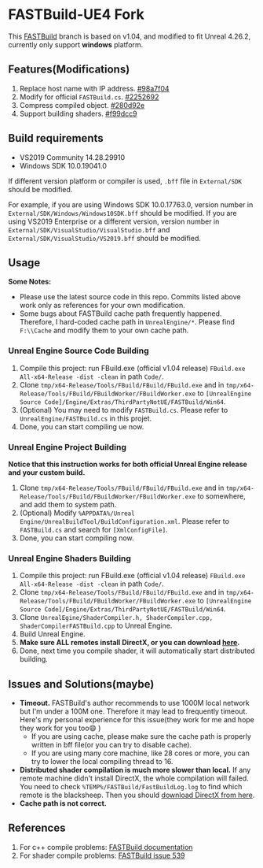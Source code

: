 # FASTBuild-UE4 Fork
This [FASTBuild](https://github.com/fastbuild/fastbuild) branch is based on v1.04, and modified to fit Unreal 4.26.2, currently only support **windows** platform.

## Features(Modifications)
 1. Replace host name with IP address. [#98a7f04](https://github.com/VicentChen/fastbuild-ue4.26.2/commit/98a7f04af24b0478278b80b68919db0136b46205)
 2. Modify for official `FASTBuild.cs`. [#2252692](https://github.com/VicentChen/fastbuild-ue4.26.2/commit/2252692fc51b1d086a6906516fb526d455bd1e36)
 3. Compress compiled object. [#280d92e](https://github.com/VicentChen/fastbuild-ue4.26.2/commit/280d92e19fce3af4ac86211f73aac317936f7afa)
 4. Support building shaders. [#f99dcc9](https://github.com/VicentChen/fastbuild-ue4.26.2/commit/f99dcc9ce698b92caa788016d72c1c29e18df751)

## Build requirements

 - VS2019 Community 14.28.29910
 - Windows SDK 10.0.19041.0

If different version platform or compiler is used, `.bff` file in `External/SDK` should be modified.

For example, if you are using Windows SDK 10.0.17763.0, version number in `External/SDK/Windows/Windows10SDK.bff` should be modified. If you are using VS2019 Enterprise or a different version, version number in `External/SDK/VisualStudio/VisualStudio.bff` and `External/SDK/VisualStudio/VS2019.bff` should be modified.

## Usage

**Some Notes:**
 - Please use the latest source code in this repo. Commits listed above work only as references for your own modification.
 - Some bugs about FASTBuild cache path frequently happened. Therefore, I hard-coded cache path in `UnrealEngine/*`. Please find `F:\\Cache` and modify them to your own cache path.

### Unreal Engine Source Code Building
 1. Compile this project: run FBuild.exe (official v1.04 release) `FBuild.exe All-x64-Release -dist -clean` in path `Code/`.
 2. Clone `tmp/x64-Release/Tools/FBuild/FBuild/FBuild.exe` and in `tmp/x64-Release/Tools/FBuild/FBuildWorker/FBuildWorker.exe` to `[UnrealEngine Source Code]/Engine/Extras/ThirdPartyNotUE/FASTBuild/Win64`.
 3. (Optional) You may need to modify `FASTBuild.cs`. Please refer to `UnrealEngine/FASTBuild.cs` in this projet.
 4. Done, you can start compiling ue now.

### Unreal Engine Project Building
**Notice that this instruction works for both official Unreal Engine release and your custom build.**
 1. Clone `tmp/x64-Release/Tools/FBuild/FBuild/FBuild.exe` and in `tmp/x64-Release/Tools/FBuild/FBuildWorker/FBuildWorker.exe` to somewhere, and add them to system path.
 2. (Optional) Modify `%APPDATA%/Unreal Engine/UnrealBuildTool/BuildConfiguration.xml`. Please refer to `FASTBuild.cs` and search for `[XmlConfigFile]`.
 3. Done, you can start compiling now.

### Unreal Engine Shaders Building
 1. Compile this project: run FBuild.exe (official v1.04 release) `FBuild.exe All-x64-Release -dist -clean` in path `Code/`.
 2. Clone `tmp/x64-Release/Tools/FBuild/FBuild/FBuild.exe` and in `tmp/x64-Release/Tools/FBuild/FBuildWorker/FBuildWorker.exe` to `[UnrealEngine Source Code]/Engine/Extras/ThirdPartyNotUE/FASTBuild/Win64`.
 3. Clone `UnrealEgine/ShaderCompiler.h, ShaderCompiler.cpp, ShaderCompilerFASTBuild.cpp` to Unreal Engine.
 4. Build Unreal Engine.
 5. **Make sure ALL remotes install DirectX, or you can download [here](https://www.microsoft.com/en-us/download/details.aspx?id=35).**
 5. Done, next time you compile shader, it will automatically start distributed building.

## Issues and Solutions(maybe)
 - **Timeout.** FASTBuild's author recommends to use 1000M local network but I'm under a 100M one. Therefore it may lead to frequently timeout. Here's my personal experience for this issue(they work for me and hope they work for you too:smile: )
    - If you are using cache, please make sure the cache path is properly written in bff file(or you can try to disable cache).
    - If you are using many core machine, like 28 cores or more, you can try to lower the local compiling thread to 16.
 - **Distributed shader compilation is much more slower than local.** If any remote machine didn't install DirectX, the whole compilation will failed. You need to check `%TEMP%/FASTBuild/FastBuildLog.log` to find which remote is the blacksheep. Then you should [download DirectX from here](https://www.microsoft.com/en-us/download/details.aspx?id=35).
 - **Cache path is not correct.** 

## References
 1. For c++ compile problems: [FASTBuild documentation](https://www.fastbuild.org/docs/documentation.html)
 2. For shader compile problems: [FASTBuild issue 539](https://github.com/fastbuild/fastbuild/issues/539)
